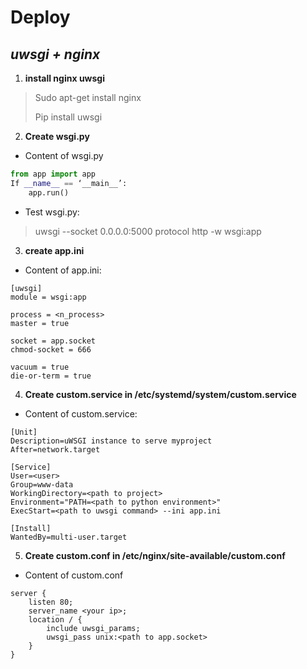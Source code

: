 # **Deploy**

## ***uwsgi + nginx***

1. **install nginx uwsgi**
> Sudo apt-get install nginx
>
> Pip install uwsgi
2. **Create wsgi.py**

- Content of wsgi.py
```python
from app import app
If __name__ == ‘__main__’:
    app.run()
```

- Test wsgi.py: 
> uwsgi --socket 0.0.0.0:5000 protocol http -w wsgi:app

3. **create app.ini**

- Content of app.ini:
```
[uwsgi]
module = wsgi:app

process = <n_process>
master = true

socket = app.socket
chmod-socket = 666

vacuum = true
die-or-term = true
```
4. **Create custom.service in /etc/systemd/system/custom.service**

- Content of custom.service:
```
[Unit]
Description=uWSGI instance to serve myproject
After=network.target

[Service]
User=<user>
Group=www-data
WorkingDirectory=<path to project>
Environment="PATH=<path to python environment>"
ExecStart=<path to uwsgi command> --ini app.ini

[Install]
WantedBy=multi-user.target
```

5. **Create custom.conf in /etc/nginx/site-available/custom.conf**

- Content of custom.conf
```
server {
    listen 80;
    server_name <your ip>;
    location / {
        include uwsgi_params;
        uwsgi_pass unix:<path to app.socket>
    }
}
```